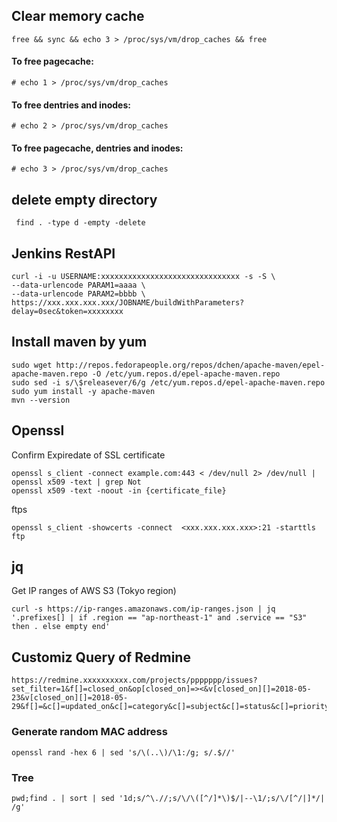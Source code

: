 ## Clear memory cache

````
free && sync && echo 3 > /proc/sys/vm/drop_caches && free
````
 
#### To free pagecache:

````
# echo 1 > /proc/sys/vm/drop_caches
````


#### To free dentries and inodes:

````
# echo 2 > /proc/sys/vm/drop_caches
````

#### To free pagecache, dentries and inodes:

````
# echo 3 > /proc/sys/vm/drop_caches
````

## delete empty directory

````
 find . -type d -empty -delete
````

## Jenkins RestAPI

````
curl -i -u USERNAME:xxxxxxxxxxxxxxxxxxxxxxxxxxxxxxx -s -S \
--data-urlencode PARAM1=aaaa \
--data-urlencode PARAM2=bbbb \
https://xxx.xxx.xxx.xxx/JOBNAME/buildWithParameters?delay=0sec&token=xxxxxxxx
````

## Install maven by yum

````
sudo wget http://repos.fedorapeople.org/repos/dchen/apache-maven/epel-apache-maven.repo -O /etc/yum.repos.d/epel-apache-maven.repo
sudo sed -i s/\$releasever/6/g /etc/yum.repos.d/epel-apache-maven.repo
sudo yum install -y apache-maven
mvn --version
````

## Openssl

Confirm Expiredate of SSL certificate
```
openssl s_client -connect example.com:443 < /dev/null 2> /dev/null | openssl x509 -text | grep Not
openssl x509 -text -noout -in {certificate_file}
```


ftps
```
openssl s_client -showcerts -connect  <xxx.xxx.xxx.xxx>:21 -starttls ftp
```

## jq

Get IP ranges of AWS S3 (Tokyo region)
```
curl -s https://ip-ranges.amazonaws.com/ip-ranges.json | jq '.prefixes[] | if .region == "ap-northeast-1" and .service == "S3"  then . else empty end'
```

## Customiz Query of Redmine

```
https://redmine.xxxxxxxxxx.com/projects/ppppppp/issues?set_filter=1&f[]=closed_on&op[closed_on]=><&v[closed_on][]=2018-05-23&v[closed_on][]=2018-05-29&f[]=&c[]=updated_on&c[]=category&c[]=subject&c[]=status&c[]=priority&c[]=done_ratio&c[]=assigned_to&c[]=created_on&c[]=due_date&group_by=
```

### Generate random MAC address 
```
openssl rand -hex 6 | sed 's/\(..\)/\1:/g; s/.$//'
```

### Tree
````
pwd;find . | sort | sed '1d;s/^\.//;s/\/\([^/]*\)$/|--\1/;s/\/[^/|]*/|  /g'
````

